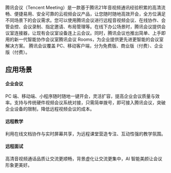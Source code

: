 腾讯会议（Tencent Meeting）是一款基于腾讯21年音视频通讯经验积累的高清流畅、便捷易用、安全可靠的云视频会议产品，让您随时随地高效开会，全方位满足不同场景下的会议需求。您可以使用腾讯会议进行远程音视频会议、在线协作、会管会控、会议录制、指定邀请、布局管理等。在线下办公场景时，腾讯会议提供会议室连接器，让现有会议室设备连上云会议。同时，腾讯会议也推出简单、上手即用的新一代智能协作会议室腾讯会议 Rooms，为企业提供更先进更智能的会议室解决方案。
腾讯会议覆盖 PC、移动客户端，分为免费版、商业版（付费）、企业版（付费）。

## 应用场景
#### 企业会议
PC 端、移动端、小程序随时随地一键开会，灵活扩容，提高企业会议质量与效率。支持与传统硬件视频会议系统对接，只需简单拨号，即可接入腾讯会议，突破企业设备的限制，降低远程视频会议的成本。



#### 远程教学
利用在线文档协作与实时屏幕共享，为远程课堂营造专注、互动性强的教学氛围。



#### 远程面试
高清音视频通话品质让交流更顺畅，背景虚化让交流更集中，AI 智能美颜让会议形象更美好。
